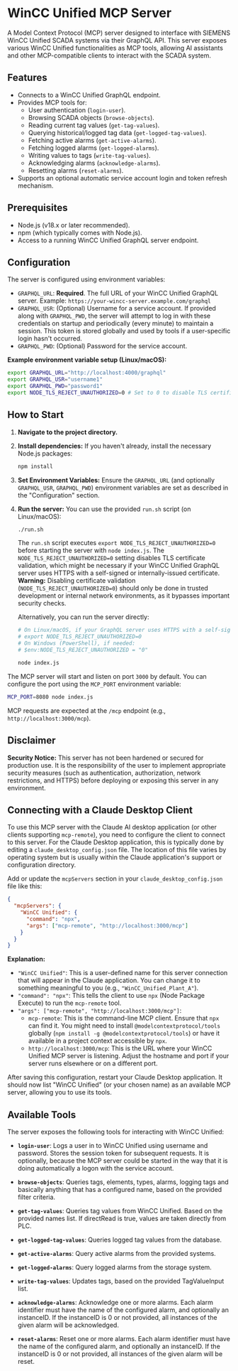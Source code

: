 # WinCC Unified MCP Server

A Model Context Protocol (MCP) server designed to interface with SIEMENS WinCC Unified SCADA systems via their GraphQL API. This server exposes various WinCC Unified functionalities as MCP tools, allowing AI assistants and other MCP-compatible clients to interact with the SCADA system.

## Features

-   Connects to a WinCC Unified GraphQL endpoint.
-   Provides MCP tools for:
    -   User authentication (`login-user`).
    -   Browsing SCADA objects (`browse-objects`).
    -   Reading current tag values (`get-tag-values`).
    -   Querying historical/logged tag data (`get-logged-tag-values`).
    -   Fetching active alarms (`get-active-alarms`).
    -   Fetching logged alarms (`get-logged-alarms`).
    -   Writing values to tags (`write-tag-values`).
    -   Acknowledging alarms (`acknowledge-alarms`).
    -   Resetting alarms (`reset-alarms`).
-   Supports an optional automatic service account login and token refresh mechanism.

## Prerequisites

-   Node.js (v18.x or later recommended).
-   npm (which typically comes with Node.js).
-   Access to a running WinCC Unified GraphQL server endpoint.

## Configuration

The server is configured using environment variables:

-   `GRAPHQL_URL`: **Required**. The full URL of your WinCC Unified GraphQL server.
    Example: `https://your-wincc-server.example.com/graphql`
-   `GRAPHQL_USR`: (Optional) Username for a service account. If provided along with `GRAPHQL_PWD`, the server will attempt to log in with these credentials on startup and periodically (every minute) to maintain a session. This token is stored globally and used by tools if a user-specific login hasn't occurred.
-   `GRAPHQL_PWD`: (Optional) Password for the service account.

**Example environment variable setup (Linux/macOS):**
```bash
export GRAPHQL_URL="http://localhost:4000/graphql"
export GRAPHQL_USR="username1"
export GRAPHQL_PWD="password1"
export NODE_TLS_REJECT_UNAUTHORIZED=0 # Set to 0 to disable TLS certificate validation (development only)
```

## How to Start

1.  **Navigate to the project directory.**

2.  **Install dependencies:**
    If you haven't already, install the necessary Node.js packages:
    ```bash
    npm install
    ```

3.  **Set Environment Variables:**
    Ensure the `GRAPHQL_URL` (and optionally `GRAPHQL_USR`, `GRAPHQL_PWD`) environment variables are set as described in the "Configuration" section.

4.  **Run the server:**
    You can use the provided `run.sh` script (on Linux/macOS):
    ```bash
    ./run.sh
    ```
    The `run.sh` script executes `export NODE_TLS_REJECT_UNAUTHORIZED=0` before starting the server with `node index.js`. The `NODE_TLS_REJECT_UNAUTHORIZED=0` setting disables TLS certificate validation, which might be necessary if your WinCC Unified GraphQL server uses HTTPS with a self-signed or internally-issued certificate.
    **Warning:** Disabling certificate validation (`NODE_TLS_REJECT_UNAUTHORIZED=0`) should only be done in trusted development or internal network environments, as it bypasses important security checks.

    Alternatively, you can run the server directly:
    ```bash
    # On Linux/macOS, if your GraphQL server uses HTTPS with a self-signed certificate:
    # export NODE_TLS_REJECT_UNAUTHORIZED=0
    # On Windows (PowerShell), if needed:
    # $env:NODE_TLS_REJECT_UNAUTHORIZED = "0"

    node index.js
    ```

The MCP server will start and listen on port `3000` by default. You can configure the port using the `MCP_PORT` environment variable:

```bash
MCP_PORT=8080 node index.js
```

MCP requests are expected at the `/mcp` endpoint (e.g., `http://localhost:3000/mcp`).

## Disclaimer

**Security Notice:** This server has not been hardened or secured for production use. It is the responsibility of the user to implement appropriate security measures (such as authentication, authorization, network restrictions, and HTTPS) before deploying or exposing this server in any environment.

## Connecting with a Claude Desktop Client

To use this MCP server with the Claude AI desktop application (or other clients supporting `mcp-remote`), you need to configure the client to connect to this server. For the Claude Desktop application, this is typically done by editing a `claude_desktop_config.json` file. The location of this file varies by operating system but is usually within the Claude application's support or configuration directory.

Add or update the `mcpServers` section in your `claude_desktop_config.json` file like this:

```json
{
  "mcpServers": {
    "WinCC Unified": {
      "command": "npx",
      "args": ["mcp-remote", "http://localhost:3000/mcp"]
    }
  }
}
```

**Explanation:**

-   `"WinCC Unified"`: This is a user-defined name for this server connection that will appear in the Claude application. You can change it to something meaningful to you (e.g., `"WinCC_Unified_Plant_A"`).
-   `"command": "npx"`: This tells the client to use `npx` (Node Package Execute) to run the `mcp-remote` tool.
-   `"args": ["mcp-remote", "http://localhost:3000/mcp"]`:
    -   `mcp-remote`: This is the command-line MCP client. Ensure that `npx` can find it. You might need to install `@modelcontextprotocol/tools` globally (`npm install -g @modelcontextprotocol/tools`) or have it available in a project context accessible by `npx`.
    -   `http://localhost:3000/mcp`: This is the URL where your WinCC Unified MCP server is listening. Adjust the hostname and port if your server runs elsewhere or on a different port.

After saving this configuration, restart your Claude Desktop application. It should now list "WinCC Unified" (or your chosen name) as an available MCP server, allowing you to use its tools.

## Available Tools

The server exposes the following tools for interacting with WinCC Unified:

*   **`login-user`**:
    Logs a user in to WinCC Unified using username and password. Stores the session token for subsequent requests. It is optionally, because the MCP server could be started in the way that it is doing automatically a logon with the service account.

*   **`browse-objects`**:
    Queries tags, elements, types, alarms, logging tags and basically anything that has a configured name, based on the provided filter criteria.
    
*   **`get-tag-values`**:
    Queries tag values from WinCC Unified. Based on the provided names list. If directRead is true, values are taken directly from PLC.

*   **`get-logged-tag-values`**:
    Queries logged tag values from the database.

*   **`get-active-alarms`**:
    Query active alarms from the provided systems.

*   **`get-logged-alarms`**:
    Query logged alarms from the storage system.

*   **`write-tag-values`**:
    Updates tags, based on the provided TagValueInput list.

*   **`acknowledge-alarms`**:
    Acknowledge one or more alarms.
    Each alarm identifier must have the name of the configured alarm, and optionally an instanceID. If the instanceID is 0 or not provided, all instances of the given alarm will be acknowledged.

*   **`reset-alarms`**:
    Reset one or more alarms.
    Each alarm identifier must have the name of the configured alarm, and optionally an instanceID. If the instanceID is 0 or not provided, all instances of the given alarm will be reset.
